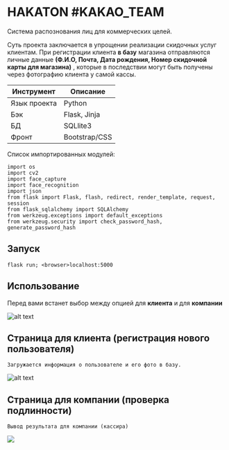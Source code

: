 # HAKATON #KAKAO_TEAM

Система распознования лиц для коммерческих целей.


Суть проекта заключается в упрощении реализации скидочных услуг клиентам. При регистрации клиента **в базу** магазина отправляются личные данные **(Ф.И.О, Почта, Дата рождения, Номер скидочной карты для магазина)** , которые в последствии могут быть получены через фотографию клиента у самой кассы.


| Инструмент | Описание |
| --- | --- |
| Язык проекта | Python |
| Бэк | Flask, Jinja |
| БД | SQLlite3 |
| Фронт | Bootstrap/CSS |

Список импортированных модулей:

```
import os
import cv2
import face_capture
import face_recognition
import json
from flask import Flask, flash, redirect, render_template, request, session
from flask_sqlalchemy import SQLAlchemy
from werkzeug.exceptions import default_exceptions
from werkzeug.security import check_password_hash, generate_password_hash
```


## Запуск
```
flask run; <browser>localhost:5000
```
##  Использование

Перед вами встанет выбор между опцией для **клиента** и для **компании**

![alt text](INDEX.png)


##  Страница для клиента (регистрация нового пользователя)
```
Загружается информация о пользователе и его фото в базу.
```

![alt text](REG.png) 
  

##  Страница для компании (проверка подлинности)
```
Вывод результата для компании (кассира)
```
![](https://media.giphy.com/media/KxybfIlQT0ewifmXWz/giphy.gif)


  

